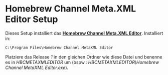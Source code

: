 Homebrew Channel Meta.XML Editor Setup==================Dieses Setup installiert das **[Homebrew Channel Meta.XML Editor](https://wiidatabase.de/downloads/pc-tools/homebrew-channel-meta-xml-editor/)**. Installiert in:    C:\Program Files\Homebrew Channel MetaXML EditorPlatziere das Release *1* in den gleichen Ordner wie diese Datei und benenne es in *HBCMETAXMLEDITOR* um (bspw.: *HBCMETAXMLEDITOR\Homebrew Channel MetaXML Editor.exe*).